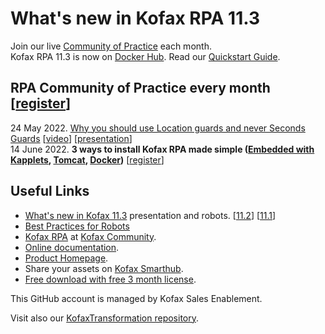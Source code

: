 
# What's new in Kofax RPA 11.3
Join our live [Community of Practice](https://cvent.me/Y7gqWA) each month.  
Kofax RPA 11.3 is now on [Docker Hub](https://hub.docker.com/u/kofax). Read our [Quickstart Guide](https://github.com/KofaxRPA/Docker).
## RPA Community of Practice every month [[register](https://cvent.me/Y7gqWA)] 
 24 May 2022. [Why you should use Location guards and never Seconds Guards](https://kofax.app.bigtincan.com/pfiles/eb9PWRq270Kl3AXN5gyxf1sncQUvUDUM8wyrVvDjZoGO4pxYQ1/f/1039688448)  [[video](https://kofax.app.bigtincan.com/pfiles/KkoeJP7wRa4bVZqMlg2Vf3sOc7CAflTWg12YNx0OjGAzmp3yXW/f/1039688592)] [[presentation](https://kofax.app.bigtincan.com/pfiles/eb9PWRq270Kl3AXN5gyxf1sncQUvUDUM8wyrVvDjZoGO4pxYQ1/f/1039688449)]  
14 June 2022. **3 ways to install Kofax RPA made simple ([Embedded with Kapplets](https://github.com/KofaxRPA/RPA-11.1/blob/main/Embedded%20Kapplets%20in%20RPA%2011.1.md), [Tomcat](https://github.com/KofaxRPA/RPA-Best-Practices/wiki/Install-Kofax-RPA-on-Apache-Tomcat-on-Windows), [Docker](https://hub.docker.com/u/kofax))** [[register](https://cvent.me/Y7gqWA)]  



## Useful Links
* [What's new in Kofax 11.3](https://github.com/KofaxRPA/RPA-11.3) presentation and robots. [[11.2](https://github.com/KofaxRPA/RPA-11.2)] [[11.1](https://github.com/KofaxRPA/RPA-11.1)]  
* [Best Practices for Robots](https://github.com/KofaxRPA/RPA-Best-Practices#readme)
* [Kofax RPA](https://community.kofax.com/s/topic/0TO3m000000IznGGAS/robotic-process-automation) at [Kofax Community](https://community.kofax.com).
* [Online documentation](https://docshield.kofax.com/RPA/en_US/11.3.0_5cdzhlgb3t/help/rpa_help/help_main/c_welcomegeneral.html).
* [Product Homepage](https://www.kofax.com/products/rpa).
* Share your assets on [Kofax Smarthub](https://smarthub.kofax.com/).
* [Free download with free 3 month license](https://www.kofax.com/products/rpa/rpa-free-trial).

This GitHub account is managed by Kofax Sales Enablement.

Visit also our [KofaxTransformation repository](https://github.com/KofaxTransformation).
